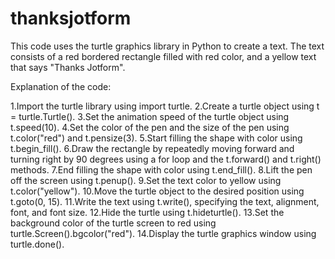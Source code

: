 # thanksjotform
This code uses the turtle graphics library in Python to create a text. The text consists of a red bordered rectangle filled with red color, and a yellow text that says "Thanks Jotform".

Explanation of the code:

1.Import the turtle library using import turtle.
2.Create a turtle object using t = turtle.Turtle().
3.Set the animation speed of the turtle object using t.speed(10).
4.Set the color of the pen and the size of the pen using t.color("red") and t.pensize(3).
5.Start filling the shape with color using t.begin_fill().
6.Draw the rectangle by repeatedly moving forward and turning right by 90 degrees using a for loop and the t.forward() and t.right() methods.
7.End filling the shape with color using t.end_fill().
8.Lift the pen off the screen using t.penup().
9.Set the text color to yellow using t.color("yellow").
10.Move the turtle object to the desired position using t.goto(0, 15).
11.Write the text using t.write(), specifying the text, alignment, font, and font size.
12.Hide the turtle using t.hideturtle().
13.Set the background color of the turtle screen to red using turtle.Screen().bgcolor("red").
14.Display the turtle graphics window using turtle.done(). 
